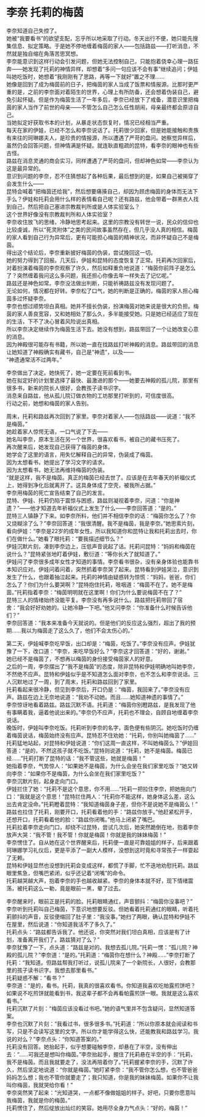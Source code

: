 # 李奈 托莉的梅茵
李奈知道自己失控了。  
她被“我要看书”的欲望支配，忘乎所以地采取了行动。冬天出行不便，她只能先搜集信息、拟定策略。于是她不停地缠着梅茵的家人——包括路兹——打听消息，不然就是独自缩在角落苦思冥想。  
李奈能意识到这样行动会引发问题，但她无法控制自己，只能抱着侥幸心理一路狂奔——她发现了托莉的神情异样，却想着“多问一句应该不会有事”继续追问；伊娃叫她吃饭时，她想着“我刚刚有了思路，再等一下就好”置之不理……  
她像是回到了成为梅茵前的日子，把梅茵的家人当成了饭票和情报源。比那时更严重的是，之前的李奈面对着陌生的世界，心理上有所防备，还会想着伪装自己，避免引起怀疑。但是作为梅茵生活了一年多后，李奈已经放下了戒备，潜意识里把梅茵的家人当作了前世的母亲——不管怎么自己怎么任性胡闹，母亲最终都会原谅自己。  
当她拟定好获取书本的计划，从暴走状态恢复时，情况已经相当严重。  
每天在家的伊娃，已经不怎么和李奈说话了。托莉很少回家，但是她能接触和贵族有来往的珂琳娜夫人，是珍贵的情报源，所以遭遇了严苛的盘问。她察觉异样后，虽然仍会回答问题，但神情满是怀疑。就连耿直粗疏的昆特，看李奈的眼神也有些古怪。  
路兹在消息灵通的商会实习，同样遭遇了严苛的盘问，但却神色如常——李奈认为这是最异常的。  
意识到问题的李奈，忍不住猜想起了各种后果，最后想到的是，如果自己被揭穿了会发生什么——  
昆特会喊着“把梅茵还给我”，然后想要痛揍自己，却因为顾虑梅茵的身体而无法下手么？伊娃和托莉会用什么样的表情看自己呢？还有路兹，他会带着一群黑衣人找到自己，然后把自己塞进宗教裁判所或是人体实验室么？  
这个世界好像没有宗教裁判所和人体实验室？  
李奈收住放飞的思绪，冷静地思考起来。这里的宗教没有转世一说，民众的信仰也比较虔诚，所以“死灵附体”之类的民间故事虽然存在，但几乎没人真的相信。梅茵的家人看到自己行为异常后，更有可能担心梅茵的精神状况，而非怀疑自己不是梅茵。  
得出这个结论后，李奈重新披好梅茵的伪装，尝试挽回这一切。  
她的努力得到了回报。几天后，伊娃和昆特的态度恢复了正常。托莉再次回家后，对着扮演着梅茵的李奈观察了许久，然后如释重负地说道：“梅茵你前阵子是怎么了？突然缠着我问这么多问题，我还担心你像去年一样失去了记忆呢。”  
路兹还是神色如常。李奈没法做出判断，只能祈祷路兹没有发现问题了。  
无论如何，情况都在好转。李奈松了口气，她的判断是正确的，梅茵的家人担心梅茵多过怀疑李奈。  
李奈也想过顺势坦白真相。她并不擅长伪装，扮演梅茵对她来说是很大的负担。梅茵的家人善良宽容，又和她相处了那么久，多半能接受她。只是她已经适应了现在的生活，下不了决心冒着风险说出真相。  
所以李奈决定继续作为梅茵生活下去。她没有想到，路兹带回了一个让她改变心意的消息。  
因为神殿很可能存有书籍，所以她一直在找路兹打听神殿的消息。路兹带回的消息让她知道了神殿确实有藏书，自己是“神遗”，以及——  
“神遗通常活不过两年。”  


李奈做出了决定。她快死了，她一定要在死前看到书。  
她在拟定好的计划里选择了最快、最激进的那个——她要去神殿的孤儿院，那里有很多书，新来的院长人很好，会教孩子读书识字。  
消息来自路兹，他从孤儿院订做衣物的工坊那里打听到的，可信度很高。  
行动之前，她想和梅茵的家人告别。  


周末，托莉和路兹再次回到了家里。李奈对着家人——包括路兹——说道：“我不是梅茵。”  
她趁着家人惊愕无语，一口气说了下去——  
她名叫李奈，原本生活在另一个世界，很喜欢看书，被自己的藏书压死了。  
再次醒来后，她发现自己获得了梅茵的身体。  
她学会了这里的语言，用失忆解释自己的异常，伪装成了梅茵。  
因为太想看书，她提出了学习文字的请求。  
因为太想看书，她无法再维持梅茵的伪装。  
“就是这样，我不是梅茵。真正的梅茵已经去世了。应该是在去年春天的祈福仪式上，她得到净化后就离开了。这具身体成了空壳，被我所占据。”  
李奈用梅茵的死亡宣告结束了自己的发言。  
昆特、伊娃、托莉仍陷于震惊与困惑，路兹则凝视着李奈，问道：“你是神遗？”——他才知道去年祈福仪式上发生了什么——李奈回答道：“是的。”  
昆特三人镇静了下来。如李奈所料，他们并不相信李奈的话：“梅茵你怎么了？你又烧糊涂了么？”李奈回答道：“我很清醒。我不是梅茵，我是李奈。”她思索片刻，看向伊娃：“李奈是22岁的成年女性。所以我知道你和昆特让我和托莉出去时，你们在做什么。”她看了眼托莉：“要我描述细节么？”  
伊娃沉默片刻，凑到李奈边上，压低声音说起了话。托莉问昆特：“妈妈和梅茵在说什么？”昆特紧张地盯着伊娃，敷衍道：“等你长大了就知道了。”  
伊娃问了李奈很多成年女性才知道的事情。李奈看书很杂，没有亲身体验也能靠书本知识应对。伊娃问着问着，突然抓着李奈哭了起来。昆特看到伊娃哭泣，意识到发生了什么，也跟着抽泣起来。托莉的神情由疑惑转为惊慌：“妈妈，爸爸，你们怎么了？你们为什么要哭啊？”昆特抱住托莉，哏咽道：“梅茵不在了。她不是梅茵。”托莉指着李奈：“梅茵明明就在这里啊！你们为什么要说梅茵不在了？”  
昆特三人的情绪始终没能平复。李奈没有再多说什么。路兹把托莉带回了宿舍：“我会好好劝她的。让她冷静一下吧。”他又问李奈：“你准备什么时候告诉他们？”  
李奈回答道：“我本来准备今天就说的。但是他们的反应这么强烈，超出了我的预期……我以为梅茵走了这么久了，他们不会太伤心的。”  


第二天，伊娃喊李奈吃早饭，出口却是：“梅茵，吃饭了。”李奈没有应声。伊娃犹豫了一下，改口道：“李奈，来吃早饭好么？”李奈这才回答道：“好的，谢谢。”  
她已经不是梅茵了，不想再以梅茵的身份接受梅茵家人的好意。  
之后的一周，李奈摆出了“我不是梅茵”的态度，除非昆特和伊娃明确地叫她李奈，不然绝不应声。昆特和伊娃似乎是不知道怎么面对李奈，也不怎么和李奈说话。三人沉默地过了一周，到了周末，托莉和路兹回到了家里。  
托莉看起来很冷静，但见到李奈后，开口仍是：“梅茵，我回来了。”李奈没有应声。路兹在边上无奈地说道：“我劝不动她。而且……她知道神遗的事情了。”  
李奈惊讶地看着路兹。路兹沉默不语。托莉道：“梅茵你别瞪路兹，是我发现了他有事瞒着我，逼着他说出来的。”李奈仍不应声，托莉也不理会，自顾自地缠着李奈说话。  
晚饭时，伊娃叫李奈吃饭。托莉听到李奈的名字，面色便有些阴沉。她吃饭时仍缠着梅茵说话，梅茵始终没有应声。昆特忍不住劝她：“托莉，你别叫她梅茵了……”  
托莉猛地站起，对昆特和伊娃说道：“你们这周一直这样，不叫她梅茵么？”伊娃回答道：“是的，不然这孩子就不吃饭。”昆特则说道：“托莉，她不是梅茵。梅茵已经……”托莉打断了昆特的话：“我不管这些，她就是梅茵！”  
她指着李奈，气势惊人：“如果她不是梅茵，为什么会坐在我们家里吃饭？”她又转向李奈：“如果你不是梅茵，为什么会坐在我们家里吃饭？”  
李奈沉默片刻，起身走向门口。  
伊娃拦住了她：“托莉不是这个意思，你不用……”托莉一把拉住李奈，把她拖向门口：“我就是这个意思！”昆特拦住两人：“托莉你不能这样，她身体这么差，这么出去肯定没命。”托莉瞪着昆特：“我知道梅茵身子差，但你不是说她不是梅茵么！”  
路兹也拉住了托莉，刚要开口，托莉看着他的手：“路兹你放手。”他赶紧松开手，还想开口，托莉看着他的脸：“路兹你闭嘴。”他马上闭紧了嘴巴。  
托莉拉着李奈走向门口，却绕不过昆特，尝试几次后，她突然跪倒在地，抱着李奈放声大哭：“我不管！我不管！你就是梅茵！你就是我的妹妹梅茵！”  
李奈愣住了。自从她在这个世界醒来后，托莉便一直是可靠姐姐的样子，后来跟着珂琳娜学习礼仪后，更是平添了一副大人模样，没想到这时竟和寻常孩子一样耍起了无赖。  
昆特和伊娃显然也没想到托莉会变成这样，都慌了手脚，忙不迭地劝慰托莉。路兹眼里焦急，但嘴巴紧闭，似乎还记着“闭嘴”的命令。  
托莉越哭越大声，抱着李奈的手也越收越紧。李奈的身体本就不好，现下情绪震荡，被托莉这么一勒，竟是眼前一黑，晕了过去。  


李奈醒来时，眼前正是托莉的脸。托莉眼睛通红，声音颤抖：“梅茵你没事吧？”  
李奈听到托莉叫自己梅茵，下意识地想要反驳。但她看着托莉通红的眼睛，听着托莉颤抖的声音，反驳便缩回了肚子里：“我没事。”她扫了两眼，确认昆特和伊娃不在屋里，然后说道：“你知道我活不了多久了。”  
托莉点头：“路兹都告诉我了。他还说，你突然对我们坦白真相，应该是有了计划，准备离开我们了。路兹猜对了么？”  
李奈犹豫了一下，点头道：“路兹是对的。我想去孤儿院。”托莉一愣：“孤儿院？神殿的孤儿院？”李奈道：“是的。”托莉道：“梅茵你在想什么？神殿……”李奈打断了托莉：“我知道。但路兹帮我打听过，说孤儿院来了一个新院长，人很好，会教那里的孩子读书识字。我想去那里看书。”  
托莉疑惑不解：“看书？”  
李奈道：“是的，看书。托莉，我真的很喜欢看书。你知道我喜欢吃帕露煎饼吧？如果说不吃煎饼就能看到书，我这辈子都不会再看帕露煎饼一眼。我就是这么喜欢看书。”  
托莉沉默了片刻：“梅茵应该没看过书吧。”她的语气里并不包含疑问，显然知道答案。  
李奈也沉默了片刻：“我看过书，很多很多书。”托莉道：“所以你原本就会阅读和书写，只是不会读写这里的文字。所以你才能学得这么快，还能教我和路兹学习。我说的对么？”李奈点头：“你知道答案的。”  
托莉没有回答。她抬起手，似乎想要碰触李奈，却悬在了半空，没有伸出去：“……可我还是想叫你梅茵。”李奈抬起手，握住了托莉悬在半空的手：“托莉，我不是梅茵。而且我就要走了，没法再陪着你了。”托莉握紧李奈的手，沉默了许久，然后坚定地说道：“你就是梅茵。”她盯紧李奈：“我不管你怎么想，也不管爸爸妈妈怎么想；我也不管你就要走了；我只知道，你是我的妹妹梅茵。如果你不让我叫你梅茵，我就哭给你看！”  
李奈突然笑了起来：“光知道哭，一点都不像做姐姐的样子。好吧，只要你愿意叫我梅茵，我就是你的梅茵。”  
托莉愣住了，然后绽放出灿烂的笑容。她用尽全身力气点头：“好的，梅茵！”  



